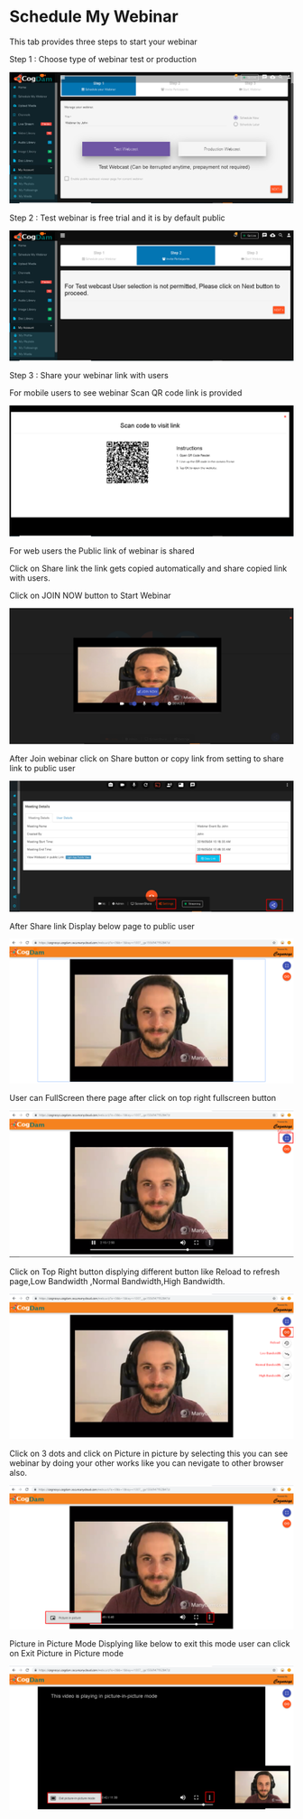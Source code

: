 # Schedule My Webinar

This tab provides three steps to start your webinar

Step 1 : Choose type of webinar test or production

![Select test type of webinar](../.gitbook/assets/step-_webinar.PNG)

Step 2 : Test webinar is free trial and it is by default public

![Test webinar is public ](../.gitbook/assets/test_step_2.PNG)

Step 3 : Share your webinar link with users

For mobile users to see webinar Scan QR code link is provided

![](../.gitbook/assets/test_qr_code.PNG)

For web users the Public link of webinar is shared 

Click on Share link the link gets copied automatically and share copied link with users.

Click on JOIN NOW button to Start Webinar

![](../.gitbook/assets/image%20%2836%29.png)

After Join webinar click on Share button or copy link from setting to share link to public user

![](../.gitbook/assets/image%20%2856%29.png)

After Share link Display below page to public user

![](../.gitbook/assets/image%20%2835%29.png)

User can FullScreen there page after click on top right fullscreen button

![](../.gitbook/assets/image%20%281%29.png)

  
Click on Top Right button displying different button like Reload to refresh page,Low Bandwidth ,Normal Bandwidth,High Bandwidth.

![](../.gitbook/assets/image%20%2873%29.png)

Click on  3 dots and click on Picture in picture by selecting this you can see webinar by doing your other works like you can nevigate to other browser also.

![](../.gitbook/assets/image%20%2841%29.png)

Picture in Picture Mode Displying like below to exit this mode user can click on Exit Picture in Picture mode

![](../.gitbook/assets/image%20%2872%29.png)

